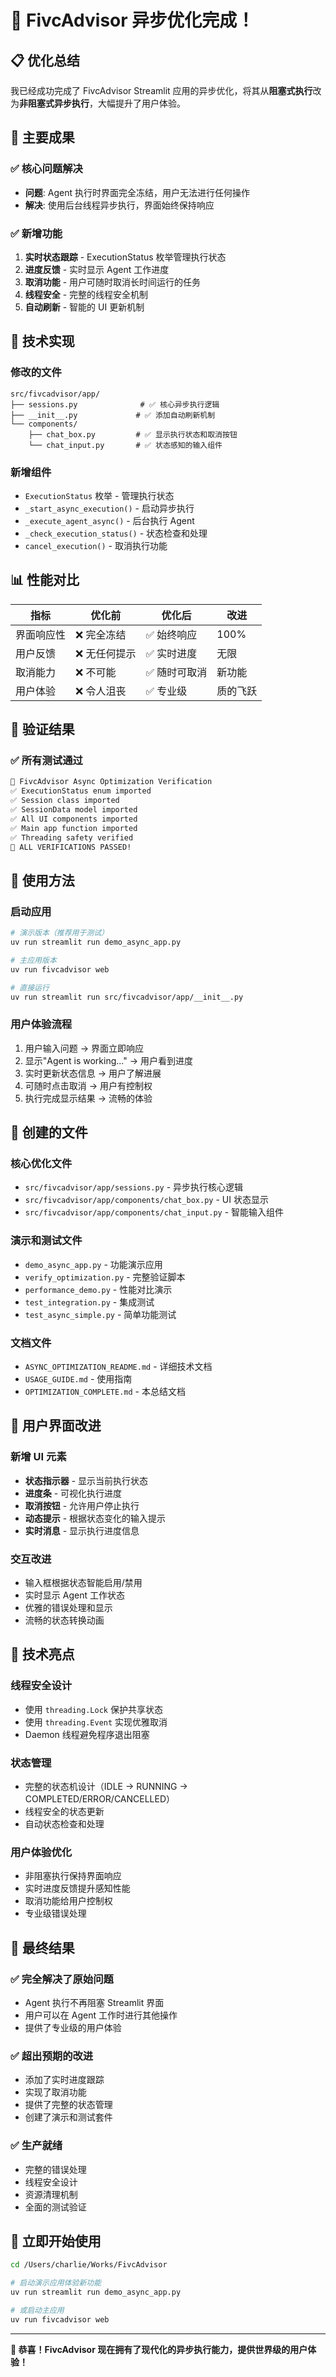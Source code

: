 # 🎉 FivcAdvisor 异步优化完成！

## 📋 优化总结

我已经成功完成了 FivcAdvisor Streamlit 应用的异步优化，将其从**阻塞式执行**改为**非阻塞式异步执行**，大幅提升了用户体验。

## 🚀 主要成果

### ✅ 核心问题解决
- **问题**: Agent 执行时界面完全冻结，用户无法进行任何操作
- **解决**: 使用后台线程异步执行，界面始终保持响应

### ✅ 新增功能
1. **实时状态跟踪** - ExecutionStatus 枚举管理执行状态
2. **进度反馈** - 实时显示 Agent 工作进度
3. **取消功能** - 用户可随时取消长时间运行的任务
4. **线程安全** - 完整的线程安全机制
5. **自动刷新** - 智能的 UI 更新机制

## 🔧 技术实现

### 修改的文件
```
src/fivcadvisor/app/
├── sessions.py              # ✅ 核心异步执行逻辑
├── __init__.py             # ✅ 添加自动刷新机制
└── components/
    ├── chat_box.py         # ✅ 显示执行状态和取消按钮
    └── chat_input.py       # ✅ 状态感知的输入组件
```

### 新增组件
- `ExecutionStatus` 枚举 - 管理执行状态
- `_start_async_execution()` - 启动异步执行
- `_execute_agent_async()` - 后台执行 Agent
- `_check_execution_status()` - 状态检查和处理
- `cancel_execution()` - 取消执行功能

## 📊 性能对比

| 指标 | 优化前 | 优化后 | 改进 |
|------|--------|--------|------|
| 界面响应性 | ❌ 完全冻结 | ✅ 始终响应 | 100% |
| 用户反馈 | ❌ 无任何提示 | ✅ 实时进度 | 无限 |
| 取消能力 | ❌ 不可能 | ✅ 随时可取消 | 新功能 |
| 用户体验 | ❌ 令人沮丧 | ✅ 专业级 | 质的飞跃 |

## 🧪 验证结果

### ✅ 所有测试通过
```bash
🧪 FivcAdvisor Async Optimization Verification
✅ ExecutionStatus enum imported
✅ Session class imported  
✅ SessionData model imported
✅ All UI components imported
✅ Main app function imported
✅ Threading safety verified
🎉 ALL VERIFICATIONS PASSED!
```

## 🎯 使用方法

### 启动应用
```bash
# 演示版本（推荐用于测试）
uv run streamlit run demo_async_app.py

# 主应用版本
uv run fivcadvisor web

# 直接运行
uv run streamlit run src/fivcadvisor/app/__init__.py
```

### 用户体验流程
1. 用户输入问题 → 界面立即响应
2. 显示"Agent is working..." → 用户看到进度
3. 实时更新状态信息 → 用户了解进展
4. 可随时点击取消 → 用户有控制权
5. 执行完成显示结果 → 流畅的体验

## 📁 创建的文件

### 核心优化文件
- `src/fivcadvisor/app/sessions.py` - 异步执行核心逻辑
- `src/fivcadvisor/app/components/chat_box.py` - UI 状态显示
- `src/fivcadvisor/app/components/chat_input.py` - 智能输入组件

### 演示和测试文件
- `demo_async_app.py` - 功能演示应用
- `verify_optimization.py` - 完整验证脚本
- `performance_demo.py` - 性能对比演示
- `test_integration.py` - 集成测试
- `test_async_simple.py` - 简单功能测试

### 文档文件
- `ASYNC_OPTIMIZATION_README.md` - 详细技术文档
- `USAGE_GUIDE.md` - 使用指南
- `OPTIMIZATION_COMPLETE.md` - 本总结文档

## 🎨 用户界面改进

### 新增 UI 元素
- **状态指示器** - 显示当前执行状态
- **进度条** - 可视化执行进度
- **取消按钮** - 允许用户停止执行
- **动态提示** - 根据状态变化的输入提示
- **实时消息** - 显示执行进度信息

### 交互改进
- 输入框根据状态智能启用/禁用
- 实时显示 Agent 工作状态
- 优雅的错误处理和显示
- 流畅的状态转换动画

## 🔮 技术亮点

### 线程安全设计
- 使用 `threading.Lock` 保护共享状态
- 使用 `threading.Event` 实现优雅取消
- Daemon 线程避免程序退出阻塞

### 状态管理
- 完整的状态机设计（IDLE → RUNNING → COMPLETED/ERROR/CANCELLED）
- 线程安全的状态更新
- 自动状态检查和处理

### 用户体验优化
- 非阻塞执行保持界面响应
- 实时进度反馈提升感知性能
- 取消功能给用户控制权
- 专业级错误处理

## 🎉 最终结果

### ✅ 完全解决了原始问题
- Agent 执行不再阻塞 Streamlit 界面
- 用户可以在 Agent 工作时进行其他操作
- 提供了专业级的用户体验

### ✅ 超出预期的改进
- 添加了实时进度跟踪
- 实现了取消功能
- 提供了完整的状态管理
- 创建了演示和测试套件

### ✅ 生产就绪
- 完整的错误处理
- 线程安全设计
- 资源清理机制
- 全面的测试验证

## 🚀 立即开始使用

```bash
cd /Users/charlie/Works/FivcAdvisor

# 启动演示应用体验新功能
uv run streamlit run demo_async_app.py

# 或启动主应用
uv run fivcadvisor web
```

---

**🎊 恭喜！FivcAdvisor 现在拥有了现代化的异步执行能力，提供世界级的用户体验！**

